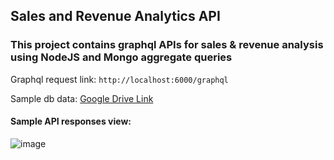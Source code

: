 ## Sales and Revenue Analytics API


### This project contains graphql APIs for sales & revenue analysis using NodeJS and Mongo aggregate queries

Graphql request link: `http://localhost:6000/graphql`

Sample db data: [Google Drive Link](https://drive.google.com/drive/folders/1FbPVWimB78_M6mlMQ8PMGDXTjAO-9nAN?usp=sharing)

#### Sample API responses view:

![image](https://github.com/user-attachments/assets/0d3ad206-d6d7-4143-a6ec-248782f02a3f)
